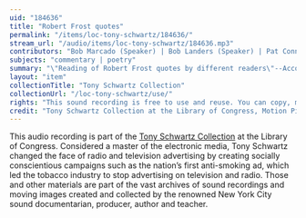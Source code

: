 ```yaml
---
uid: "184636"
title: "Robert Frost quotes"
permalink: "/items/loc-tony-schwartz/184636/"
stream_url: "/audio/items/loc-tony-schwartz/184636.mp3"
contributors: "Bob Marcado (Speaker) | Bob Landers (Speaker) | Pat Connell (Speaker) | Peter Thomas (Speaker) | Alexander Scourby (Speaker)"
subjects: "commentary | poetry"
summary: "\"Reading of Robert Frost quotes by different readers\"--Accompanying collection documentation."
layout: "item"
collectionTitle: "Tony Schwartz Collection"
collectionUrl: "/loc-tony-schwartz/use/"
rights: "This sound recording is free to use and reuse. You can copy, modify, distribute and perform the work, even for commercial purposes, all without asking permission. Attribution is recommended but not required."
credit: "Tony Schwartz Collection at the Library of Congress, Motion Picture, Broadcasting and Recorded Sound Division."
---
```


This audio recording is part of the [Tony Schwartz Collection](https://www.loc.gov/rr/record/schwartzcollection.html) at the Library of Congress. Considered a master of the electronic media, Tony Schwartz changed the face of radio and television advertising by creating socially conscientious campaigns such as the nation’s first anti-smoking ad, which led the tobacco industry to stop advertising on television and radio. Those and other materials are part of the vast archives of sound recordings and moving images created and collected by the renowned New York City sound documentarian, producer, author and teacher.